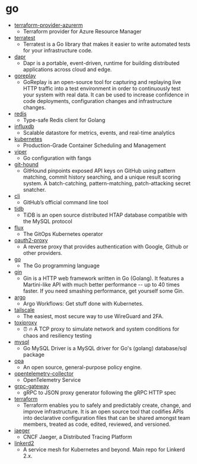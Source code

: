 # go
- [terraform-provider-azurerm](https://github.com/terraform-providers/terraform-provider-azurerm)
  - Terraform provider for Azure Resource Manager
- [terratest](https://github.com/gruntwork-io/terratest)
  - Terratest is a Go library that makes it easier to write automated tests for your infrastructure code.
- [dapr](https://github.com/dapr/dapr)
  - Dapr is a portable, event-driven, runtime for building distributed applications across cloud and edge.
- [goreplay](https://github.com/buger/goreplay)
  - GoReplay is an open-source tool for capturing and replaying live HTTP traffic into a test environment in order to continuously test your system with real data. It can be used to increase confidence in code deployments, configuration changes and infrastructure changes.
- [redis](https://github.com/go-redis/redis)
  - Type-safe Redis client for Golang
- [influxdb](https://github.com/influxdata/influxdb)
  - Scalable datastore for metrics, events, and real-time analytics
- [kubernetes](https://github.com/kubernetes/kubernetes)
  - Production-Grade Container Scheduling and Management
- [viper](https://github.com/spf13/viper)
  - Go configuration with fangs
- [git-hound](https://github.com/tillson/git-hound)
  - GitHound pinpoints exposed API keys on GitHub using pattern matching, commit history searching, and a unique result scoring system. A batch-catching, pattern-matching, patch-attacking secret snatcher.
- [cli](https://github.com/cli/cli)
  - GitHub’s official command line tool
- [tidb](https://github.com/pingcap/tidb)
  - TiDB is an open source distributed HTAP database compatible with the MySQL protocol
- [flux](https://github.com/fluxcd/flux)
  - The GitOps Kubernetes operator
- [oauth2-proxy](https://github.com/oauth2-proxy/oauth2-proxy)
  - A reverse proxy that provides authentication with Google, Github or other providers.
- [go](https://github.com/golang/go)
  - The Go programming language
- [gin](https://github.com/gin-gonic/gin)
  - Gin is a HTTP web framework written in Go (Golang). It features a Martini-like API with much better performance -- up to 40 times faster. If you need smashing performance, get yourself some Gin.
- [argo](https://github.com/argoproj/argo)
  - Argo Workflows: Get stuff done with Kubernetes.
- [tailscale](https://github.com/tailscale/tailscale)
  - The easiest, most secure way to use WireGuard and 2FA.
- [toxiproxy](https://github.com/Shopify/toxiproxy)
  - ⏰ 🔥 A TCP proxy to simulate network and system conditions for chaos and resiliency testing
- [mysql](https://github.com/go-sql-driver/mysql)
  - Go MySQL Driver is a MySQL driver for Go's (golang) database/sql package
- [opa](https://github.com/open-policy-agent/opa)
  - An open source, general-purpose policy engine.
- [opentelemetry-collector](https://github.com/open-telemetry/opentelemetry-collector)
  - OpenTelemetry Service
- [grpc-gateway](https://github.com/grpc-ecosystem/grpc-gateway)
  - gRPC to JSON proxy generator following the gRPC HTTP spec
- [terraform](https://github.com/hashicorp/terraform)
  - Terraform enables you to safely and predictably create, change, and improve infrastructure. It is an open source tool that codifies APIs into declarative configuration files that can be shared amongst team members, treated as code, edited, reviewed, and versioned.
- [jaeger](https://github.com/jaegertracing/jaeger)
  - CNCF Jaeger, a Distributed Tracing Platform
- [linkerd2](https://github.com/linkerd/linkerd2)
  - A service mesh for Kubernetes and beyond. Main repo for Linkerd 2.x.
